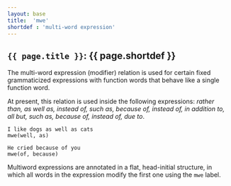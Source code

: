 ```yaml
---
layout: base
title:  'mwe'
shortdef : 'multi-word expression'
---
```


## `{{ page.title }}`: {{ page.shortdef }}

The multi-word expression (modifier) relation is used for certain fixed grammaticized expressions with function words that behave like a single function word.

At present, this relation is used inside the following expressions: *rather than, as well as, instead of, such as, because of, instead of, in addition to, all but, such as, because of, instead of, due to*. 

~~~ sdparse
I like dogs as well as cats
mwe(well, as)
~~~

~~~ sdparse
He cried because of you
mwe(of, because)
~~~

Multiword expressions are annotated in a flat, head-initial structure,
in which all words in the expression modify the first one using the
`mwe` label.
